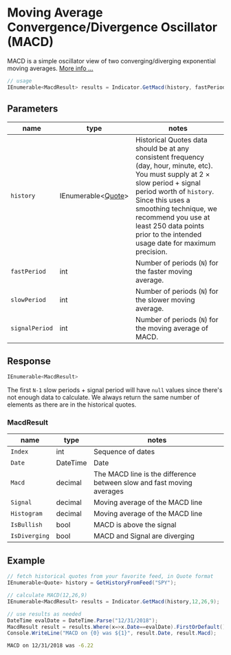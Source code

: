 ﻿# Moving Average Convergence/Divergence Oscillator (MACD)

MACD is a simple oscillator view of two converging/diverging exponential moving averages.
[More info ...](https://school.stockcharts.com/doku.php?id=technical_indicators:moving_average_convergence_divergence_macd)

```csharp
// usage
IEnumerable<MacdResult> results = Indicator.GetMacd(history, fastPeriod, slowPeriod, signalPeriod);  
```

## Parameters

| name | type | notes
| -- |-- |--
| `history` | IEnumerable\<[Quote](/GUIDE.md#Quote)\> | Historical Quotes data should be at any consistent frequency (day, hour, minute, etc).  You must supply at 2 × slow period + signal period worth of `history`.  Since this uses a smoothing technique, we recommend you use at least 250 data points prior to the intended usage date for maximum precision.
| `fastPeriod` | int | Number of periods (`N`) for the faster moving average.
| `slowPeriod` | int | Number of periods (`N`) for the slower moving average.
| `signalPeriod` | int | Number of periods (`N`) for the moving average of MACD.

## Response

```csharp
IEnumerable<MacdResult>
```

The first `N-1` slow periods + signal period will have `null` values since there's not enough data to calculate.  We always return the same number of elements as there are in the historical quotes.

### MacdResult

| name | type | notes
| -- |-- |--
| `Index` | int | Sequence of dates
| `Date` | DateTime | Date
| `Macd` | decimal | The MACD line is the difference between slow and fast moving averages
| `Signal` | decimal | Moving average of the MACD line
| `Histogram` | decimal | Moving average of the MACD line
| `IsBullish` | bool | MACD is above the signal
| `IsDiverging` | bool | MACD and Signal are diverging

## Example

```csharp
// fetch historical quotes from your favorite feed, in Quote format
IEnumerable<Quote> history = GetHistoryFromFeed("SPY");

// calculate MACD(12,26,9)
IEnumerable<MacdResult> results = Indicator.GetMacd(history,12,26,9);

// use results as needed
DateTime evalDate = DateTime.Parse("12/31/2018");
MacdResult result = results.Where(x=>x.Date==evalDate).FirstOrDefault();
Console.WriteLine("MACD on {0} was ${1}", result.Date, result.Macd);
```

```bash
MACD on 12/31/2018 was -6.22
```
